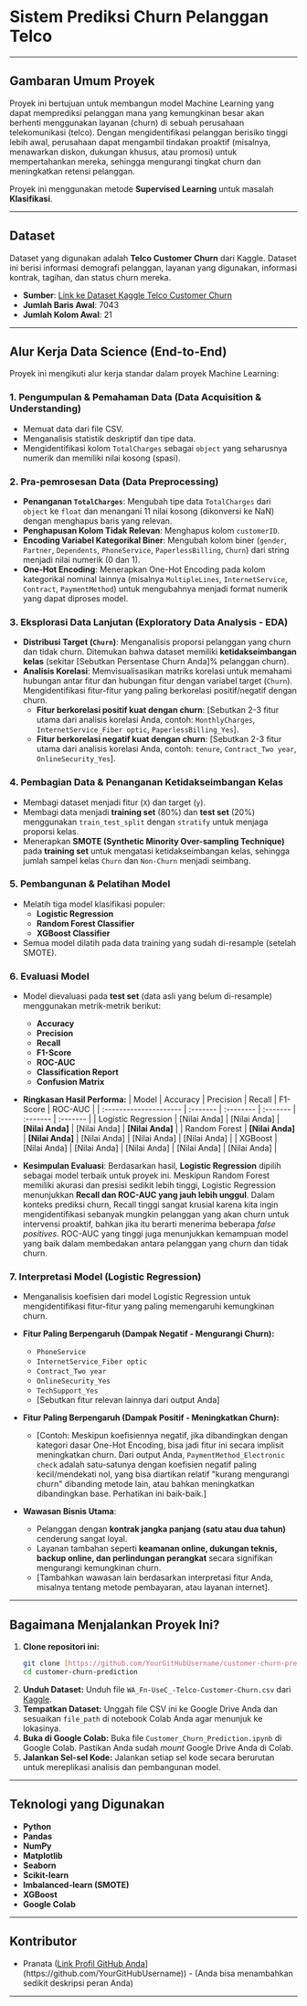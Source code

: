 # Sistem Prediksi Churn Pelanggan Telco

---

## Gambaran Umum Proyek

Proyek ini bertujuan untuk membangun model Machine Learning yang dapat memprediksi pelanggan mana yang kemungkinan besar akan berhenti menggunakan layanan (churn) di sebuah perusahaan telekomunikasi (telco). Dengan mengidentifikasi pelanggan berisiko tinggi lebih awal, perusahaan dapat mengambil tindakan proaktif (misalnya, menawarkan diskon, dukungan khusus, atau promosi) untuk mempertahankan mereka, sehingga mengurangi tingkat churn dan meningkatkan retensi pelanggan.

Proyek ini menggunakan metode **Supervised Learning** untuk masalah **Klasifikasi**.

---

## Dataset

Dataset yang digunakan adalah **Telco Customer Churn** dari Kaggle. Dataset ini berisi informasi demografi pelanggan, layanan yang digunakan, informasi kontrak, tagihan, dan status churn mereka.

* **Sumber**: [Link ke Dataset Kaggle Telco Customer Churn](https://www.kaggle.com/datasets/blastchar/telco-customer-churn)
* **Jumlah Baris Awal**: 7043
* **Jumlah Kolom Awal**: 21

---

## Alur Kerja Data Science (End-to-End)

Proyek ini mengikuti alur kerja standar dalam proyek Machine Learning:

### 1. Pengumpulan & Pemahaman Data (Data Acquisition & Understanding)
* Memuat data dari file CSV.
* Menganalisis statistik deskriptif dan tipe data.
* Mengidentifikasi kolom `TotalCharges` sebagai `object` yang seharusnya numerik dan memiliki nilai kosong (spasi).

### 2. Pra-pemrosesan Data (Data Preprocessing)
* **Penanganan `TotalCharges`**: Mengubah tipe data `TotalCharges` dari `object` ke `float` dan menangani 11 nilai kosong (dikonversi ke NaN) dengan menghapus baris yang relevan.
* **Penghapusan Kolom Tidak Relevan**: Menghapus kolom `customerID`.
* **Encoding Variabel Kategorikal Biner**: Mengubah kolom biner (`gender`, `Partner`, `Dependents`, `PhoneService`, `PaperlessBilling`, `Churn`) dari string menjadi nilai numerik (0 dan 1).
* **One-Hot Encoding**: Menerapkan One-Hot Encoding pada kolom kategorikal nominal lainnya (misalnya `MultipleLines`, `InternetService`, `Contract`, `PaymentMethod`) untuk mengubahnya menjadi format numerik yang dapat diproses model.

### 3. Eksplorasi Data Lanjutan (Exploratory Data Analysis - EDA)
* **Distribusi Target (`Churn`)**: Menganalisis proporsi pelanggan yang churn dan tidak churn. Ditemukan bahwa dataset memiliki **ketidakseimbangan kelas** (sekitar [Sebutkan Persentase Churn Anda]% pelanggan churn).
* **Analisis Korelasi**: Memvisualisasikan matriks korelasi untuk memahami hubungan antar fitur dan hubungan fitur dengan variabel target (`Churn`). Mengidentifikasi fitur-fitur yang paling berkorelasi positif/negatif dengan churn.
    * **Fitur berkorelasi positif kuat dengan churn**: [Sebutkan 2-3 fitur utama dari analisis korelasi Anda, contoh: `MonthlyCharges`, `InternetService_Fiber optic`, `PaperlessBilling_Yes`].
    * **Fitur berkorelasi negatif kuat dengan churn**: [Sebutkan 2-3 fitur utama dari analisis korelasi Anda, contoh: `tenure`, `Contract_Two year`, `OnlineSecurity_Yes`].

### 4. Pembagian Data & Penanganan Ketidakseimbangan Kelas
* Membagi dataset menjadi fitur (`X`) dan target (`y`).
* Membagi data menjadi **training set** (80%) dan **test set** (20%) menggunakan `train_test_split` dengan `stratify` untuk menjaga proporsi kelas.
* Menerapkan **SMOTE (Synthetic Minority Over-sampling Technique)** pada **training set** untuk mengatasi ketidakseimbangan kelas, sehingga jumlah sampel kelas `Churn` dan `Non-Churn` menjadi seimbang.

### 5. Pembangunan & Pelatihan Model
* Melatih tiga model klasifikasi populer:
    * **Logistic Regression**
    * **Random Forest Classifier**
    * **XGBoost Classifier**
* Semua model dilatih pada data training yang sudah di-resample (setelah SMOTE).

### 6. Evaluasi Model
* Model dievaluasi pada **test set** (data asli yang belum di-resample) menggunakan metrik-metrik berikut:
    * **Accuracy**
    * **Precision**
    * **Recall**
    * **F1-Score**
    * **ROC-AUC**
    * **Classification Report**
    * **Confusion Matrix**

* **Ringkasan Hasil Performa:**
    | Model                  | Accuracy | Precision | Recall   | F1-Score | ROC-AUC  |
    | :--------------------- | :------- | :-------- | :------- | :------- | :------- |
    | Logistic Regression    | [Nilai Anda] | [Nilai Anda]  | **[Nilai Anda]** | [Nilai Anda] | **[Nilai Anda]** |
    | Random Forest          | **[Nilai Anda]** | **[Nilai Anda]** | [Nilai Anda] | [Nilai Anda] | [Nilai Anda] |
    | XGBoost                | [Nilai Anda] | [Nilai Anda]  | [Nilai Anda] | [Nilai Anda] | [Nilai Anda] |

* **Kesimpulan Evaluasi**:
    Berdasarkan hasil, **Logistic Regression** dipilih sebagai model terbaik untuk proyek ini. Meskipun Random Forest memiliki akurasi dan presisi sedikit lebih tinggi, Logistic Regression menunjukkan **Recall dan ROC-AUC yang jauh lebih unggul**. Dalam konteks prediksi churn, Recall tinggi sangat krusial karena kita ingin mengidentifikasi sebanyak mungkin pelanggan yang akan churn untuk intervensi proaktif, bahkan jika itu berarti menerima beberapa *false positives*. ROC-AUC yang tinggi juga menunjukkan kemampuan model yang baik dalam membedakan antara pelanggan yang churn dan tidak churn.

### 7. Interpretasi Model (Logistic Regression)
* Menganalisis koefisien dari model Logistic Regression untuk mengidentifikasi fitur-fitur yang paling memengaruhi kemungkinan churn.

* **Fitur Paling Berpengaruh (Dampak Negatif - Mengurangi Churn):**
    * `PhoneService`
    * `InternetService_Fiber optic`
    * `Contract_Two year`
    * `OnlineSecurity_Yes`
    * `TechSupport_Yes`
    * [Sebutkan fitur relevan lainnya dari output Anda]

* **Fitur Paling Berpengaruh (Dampak Positif - Meningkatkan Churn):**
    * [Contoh: Meskipun koefisiennya negatif, jika dibandingkan dengan kategori dasar One-Hot Encoding, bisa jadi fitur ini secara implisit meningkatkan churn. Dari output Anda, `PaymentMethod_Electronic check` adalah satu-satunya dengan koefisien negatif paling kecil/mendekati nol, yang bisa diartikan relatif "kurang mengurangi churn" dibanding metode lain, atau bahkan meningkatkan dibandingkan base. Perhatikan ini baik-baik.]

* **Wawasan Bisnis Utama**:
    * Pelanggan dengan **kontrak jangka panjang (satu atau dua tahun)** cenderung sangat loyal.
    * Layanan tambahan seperti **keamanan online, dukungan teknis, backup online, dan perlindungan perangkat** secara signifikan mengurangi kemungkinan churn.
    * [Tambahkan wawasan lain berdasarkan interpretasi fitur Anda, misalnya tentang metode pembayaran, atau layanan internet].

---

## Bagaimana Menjalankan Proyek Ini?

1.  **Clone repositori ini:**
    ```bash
    git clone [https://github.com/YourGitHubUsername/customer-churn-prediction.git](https://github.com/YourGitHubUsername/customer-churn-prediction.git)
    cd customer-churn-prediction
    ```
2.  **Unduh Dataset:**
    Unduh file `WA_Fn-UseC_-Telco-Customer-Churn.csv` dari [Kaggle](https://www.kaggle.com/datasets/blastchar/telco-customer-churn).
3.  **Tempatkan Dataset:**
    Unggah file CSV ini ke Google Drive Anda dan sesuaikan `file_path` di notebook Colab Anda agar menunjuk ke lokasinya.
4.  **Buka di Google Colab:**
    Buka file `Customer_Churn_Prediction.ipynb` di Google Colab. Pastikan Anda sudah *mount* Google Drive Anda di Colab.
5.  **Jalankan Sel-sel Kode:**
    Jalankan setiap sel kode secara berurutan untuk mereplikasi analisis dan pembangunan model.

---

## Teknologi yang Digunakan

* **Python**
* **Pandas**
* **NumPy**
* **Matplotlib**
* **Seaborn**
* **Scikit-learn**
* **Imbalanced-learn (SMOTE)**
* **XGBoost**
* **Google Colab**

---

## Kontributor

* Pranata ([Link Profil GitHub Anda]([https://github.com/PranataGM](https://github.com/PranataGM))](https://github.com/YourGitHubUsername)) - (Anda bisa menambahkan sedikit deskripsi peran Anda)

---
